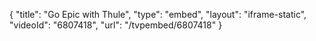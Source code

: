 {
    "title": "Go Epic with Thule",
    "type": "embed",
    "layout": "iframe-static",
    "videoId": "6807418",
    "url": "\/tvpembed\/6807418"
}